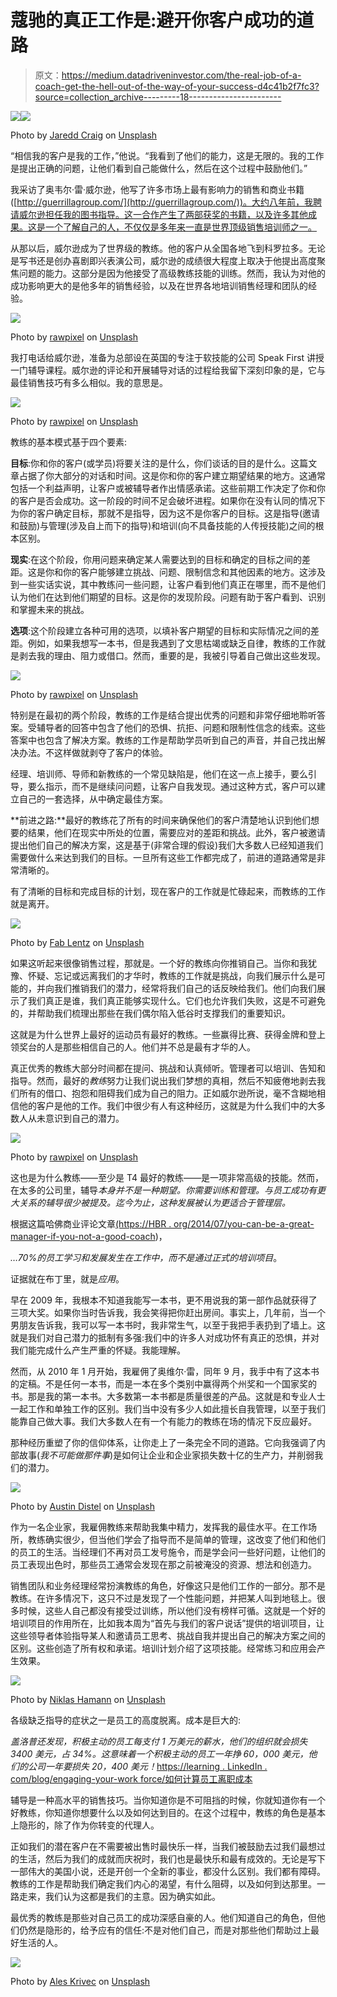 # 蔻驰的真正工作是:避开你客户成功的道路

> 原文：<https://medium.datadriveninvestor.com/the-real-job-of-a-coach-get-the-hell-out-of-the-way-of-your-success-d4c41b2f7fc3?source=collection_archive---------18----------------------->

[![](img/4cb878453c19c606e7b6f9a6affec7b7.png)](http://www.track.datadriveninvestor.com/J12U)![](img/c792963893f462ea2480639584f1d3bf.png)

Photo by [Jaredd Craig](https://unsplash.com/@jaredd_craig?utm_source=medium&utm_medium=referral) on [Unsplash](https://unsplash.com?utm_source=medium&utm_medium=referral)

“相信我的客户是我的工作，”他说。“我看到了他们的能力，这是无限的。我的工作是提出正确的问题，让他们看到自己能做什么，然后在这个过程中鼓励他们。”

我采访了奥韦尔·雷·威尔逊，他写了许多市场上最有影响力的销售和商业书籍([http://guerrillagroup.com/](http://guerrillagroup.com/))。大约八年前，我聘请威尔逊担任我的图书指导。这一合作产生了两部获奖的书籍，以及许多其他成果。这是一个了解自己的人，不仅仅是多年来一直是世界顶级销售培训师之一。

从那以后，威尔逊成为了世界级的教练。他的客户从全国各地飞到科罗拉多。无论是写书还是创办喜剧即兴表演公司，威尔逊的成绩很大程度上取决于他提出高度聚焦问题的能力。这部分是因为他接受了高级教练技能的训练。然而，我认为对他的成功影响更大的是他多年的销售经验，以及在世界各地培训销售经理和团队的经验。

![](img/a723bb33e2654f5062dcde05c4316154.png)

Photo by [rawpixel](https://unsplash.com/@rawpixel?utm_source=medium&utm_medium=referral) on [Unsplash](https://unsplash.com?utm_source=medium&utm_medium=referral)

我打电话给威尔逊，准备为总部设在英国的专注于软技能的公司 Speak First 讲授一门辅导课程。威尔逊的评论和开展辅导对话的过程给我留下深刻印象的是，它与最佳销售技巧有多么相似。我的意思是。

![](img/6a4c0f6ad1d80161e3dd0d77f15f2c38.png)

Photo by [rawpixel](https://unsplash.com/@rawpixel?utm_source=medium&utm_medium=referral) on [Unsplash](https://unsplash.com?utm_source=medium&utm_medium=referral)

教练的基本模式基于四个要素:

**目标**:你和你的客户(或学员)将要关注的是什么，你们谈话的目的是什么。这篇文章占据了你大部分的对话和时间。这是你和你的客户建立期望结果的地方。这通常包括一个利益声明，让客户或被辅导者作出情感承诺。这些前期工作决定了你和你的客户是否会成功。这一阶段的时间不足会破坏进程。如果你在没有认同的情况下为你的客户确定目标，那就不是指导，因为这不是你客户的目标。这是指导(邀请和鼓励)与管理(涉及自上而下的指导)和培训(向不具备技能的人传授技能)之间的根本区别。

**现实**:在这个阶段，你用问题来确定某人需要达到的目标和确定的目标之间的差距。这是你和你的客户能够建立挑战、问题、限制信念和其他因素的地方。这涉及到一些实话实说，其中教练问一些问题，让客户看到他们真正在哪里，而不是他们认为他们在达到他们期望的目标。这是你的发现阶段。问题有助于客户看到、识别和掌握未来的挑战。

**选项**:这个阶段建立各种可用的选项，以填补客户期望的目标和实际情况之间的差距。例如，如果我想写一本书，但是我遇到了文思枯竭或缺乏自律，教练的工作就是剥去我的理由、阻力或借口。然而，重要的是，我被引导着自己做出这些发现。

![](img/fb8e80bd5387af671f151a8aba3c6c7b.png)

Photo by [rawpixel](https://unsplash.com/@rawpixel?utm_source=medium&utm_medium=referral) on [Unsplash](https://unsplash.com?utm_source=medium&utm_medium=referral)

特别是在最初的两个阶段，教练的工作是结合提出优秀的问题和非常仔细地聆听答案。受辅导者的回答中包含了他们的恐惧、抗拒、问题和限制性信念的线索。这些答案中也包含了解决方案。教练的工作是帮助学员听到自己的声音，并自己找出解决办法。不这样做就剥夺了客户的体验。

经理、培训师、导师和新教练的一个常见缺陷是，他们在这一点上接手，要么引导，要么指示，而不是继续问问题，让客户自我发现。通过这种方式，客户可以建立自己的一套选择，从中确定最佳方案。

**前进之路:**最好的教练花了所有的时间来确保他们的客户清楚地认识到他们想要的结果，他们在现实中所处的位置，需要应对的差距和挑战。此外，客户被邀请提出他们自己的解决方案，这是基于(非常合理的假设)我们大多数人已经知道我们需要做什么来达到我们的目标。一旦所有这些工作都完成了，前进的道路通常是非常清晰的。

有了清晰的目标和完成目标的计划，现在客户的工作就是忙碌起来，而教练的工作就是离开。

![](img/178bee4e3d50a92e3b85a8c2e5e89475.png)

Photo by [Fab Lentz](https://unsplash.com/@fossy?utm_source=medium&utm_medium=referral) on [Unsplash](https://unsplash.com?utm_source=medium&utm_medium=referral)

如果这听起来很像销售过程，那就是。一个好的教练向你推销自己。当你和我犹豫、怀疑、忘记或远离我们的才华时，教练的工作就是挑战，向我们展示什么是可能的，并向我们推销我们的潜力，经常将我们自己的话反映给我们。他们向我们展示了我们真正是谁，我们真正能够实现什么。它们也允许我们失败，这是不可避免的，并帮助我们梳理出那些在我们偶尔陷入低谷时支撑我们的重要知识。

这就是为什么世界上最好的运动员有最好的教练。一些赢得比赛、获得金牌和登上领奖台的人是那些相信自己的人。他们并不总是最有才华的人。

真正优秀的教练大部分时间都在提问、挑战和认真倾听。管理者可以培训、告知和指导。然而，最好的*教练*努力让我们说出我们梦想的真相，然后不知疲倦地剥去我们所有的借口、抱怨和阻碍我们成为自己的阻力。正如威尔逊所说，毫不含糊地相信他的客户是他的工作。我们中很少有人有这种经历，这就是为什么我们中的大多数人从未意识到自己的潜力。

![](img/014626076fae085989e26ec28cc4d954.png)

Photo by [rawpixel](https://unsplash.com/@rawpixel?utm_source=medium&utm_medium=referral) on [Unsplash](https://unsplash.com?utm_source=medium&utm_medium=referral)

这也是为什么教练——至少是 T4 最好的教练——是一项非常高级的技能。然而，在太多的公司里，辅导*本身并不是一种期望。你需要训练和管理。与员工成功有更大关系的辅导很少被提及。迄今为止，这种发展被认为更适合于管理层。*

根据这篇哈佛商业评论文章[(https://HBR . org/2014/07/you-can-be-a-great-manager-if-you-not-a-good-coach](https://hbr.org/2014/07/you-cant-be-a-great-manager-if-youre-not-a-good-coach))，

*…70%的员工学习和发展发生在工作中，而不是通过正式的培训项目*。

证据就在布丁里，就是*应用*。

早在 2009 年，我根本不知道我能写一本书，更不用说我的第一部作品就获得了三项大奖。如果你当时告诉我，我会笑得把你赶出房间。事实上，几年前，当一个男朋友告诉我，我可以写一本书时，我非常生气，以至于我把手表扔到了墙上。这就是我们对自己潜力的抵制有多强:我们中的许多人对成功怀有真正的恐惧，并对我们能完成什么产生严重的怀疑。我能理解。

然而，从 2010 年 1 月开始，我雇佣了奥维尔·雷，同年 9 月，我手中有了这本书的定稿。不是任何一本书，而是一本在多个类别中赢得两个州奖和一个国家奖的书。那是我的第一本书。大多数第一本书都是质量很差的产品。这就是和专业人士一起工作和单独工作的区别。我们当中没有多少人如此擅长自我管理，以至于我们能靠自己做大事。我们大多数人在有一个有能力的教练在场的情况下反应最好。

那种经历重塑了你的信仰体系，让你走上了一条完全不同的道路。它向我强调了内部故事(*我不可能做那件事*)是如何让企业和企业家损失数十亿的生产力，并削弱我们的潜力。

![](img/46be536cd0a9163237ed6fe473241be3.png)

Photo by [Austin Distel](https://unsplash.com/@austindistel?utm_source=medium&utm_medium=referral) on [Unsplash](https://unsplash.com?utm_source=medium&utm_medium=referral)

作为一名企业家，我雇佣教练来帮助我集中精力，发挥我的最佳水平。在工作场所，教练确实很少，但当他们学会了指导而不是简单的管理，这改变了他们和他们的员工的生活。当经理们不再对员工发号施令，而是学会问一些好问题，让他们的员工表现出色时，那些员工通常会发现在那之前被淹没的资源、想法和创造力。

销售团队和业务经理经常扮演教练的角色，好像这只是他们工作的一部分。那不是教练。在许多情况下，这只不过是发现了一个性能问题，并把某人叫到地毯上。很多时候，这些人自己都没有接受过训练，所以他们没有榜样可循。这就是一个好的培训项目的作用所在，比如我本周为“首先与我们的客户说话”提供的培训项目，让这些领导者体验指导某人和邀请员工思考、挑战自我并提出自己的解决方案之间的区别。这些创造了所有权和承诺。培训计划介绍了这项技能。经常练习和应用会产生效果。

![](img/f88fbadf203b66b63a8a7e6fc45b08b5.png)

Photo by [Niklas Hamann](https://unsplash.com/@hamann?utm_source=medium&utm_medium=referral) on [Unsplash](https://unsplash.com?utm_source=medium&utm_medium=referral)

各级缺乏指导的症状之一是员工的高度脱离。成本是巨大的:

*盖洛普还发现，积极主动的员工每支付 1 万美元的薪水，他们的组织就会损失 3400 美元，占 34%。这意味着一个积极主动的员工一年挣 60，000 美元，他们的公司一年要损失 20，400 美元！*[https://learning . LinkedIn . com/blog/engaging-your-work force/如何计算员工离职成本](https://learning.linkedin.com/blog/engaging-your-workforce/how-to-calculate-the-cost-of-employee-disengagement)

辅导是一种高水平的销售技巧。当你知道你是不可阻挡的时候，你就知道你有一个好教练，你知道你想要什么以及如何达到目的。在这个过程中，教练的角色是基本上隐形的，除了作为你转变的代理人。

正如我们的潜在客户在不需要被出售时最快乐一样，当我们被鼓励去过我们最想过的生活，然后为我们的成就而庆祝时，我们也是最快乐和最有成效的。无论是写下一部伟大的美国小说，还是开创一个全新的事业，都没什么区别。我们都有障碍。教练的工作是帮助我们确定我们内心的渴望，有什么阻碍，以及如何到达那里。一路走来，我们认为这都是我们的主意。因为确实如此。

最优秀的教练是那些对自己员工的成功深感自豪的人。他们知道自己的角色，但他们仍然是隐形的，给予应有的信任:不是对他们自己，而是对那些他们帮助过上最好生活的人。

![](img/e17d2d3339e65594869a869d9e8990da.png)

Photo by [Ales Krivec](https://unsplash.com/@aleskrivec?utm_source=medium&utm_medium=referral) on [Unsplash](https://unsplash.com?utm_source=medium&utm_medium=referral)